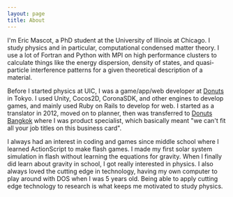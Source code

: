 ```yaml
---
layout: page
title: About
---
```


I'm Eric Mascot, a PhD student at the University of Illinois at Chicago. I study physics and in particular, computational condensed matter theory. I use a lot of Fortran and Python with MPI on high performance clusters to calculate things like the energy dispersion, density of states, and quasi-particle interference patterns for a given theoretical description of a material.

Before I started physics at UIC, I was a game/app/web developer at [Donuts](http://www.donuts.ne.jp/) in Tokyo. I used Unity, Cocos2D, CoronaSDK, and other engines to develop games, and mainly used Ruby on Rails to develop for web. I started as a translator in 2012, moved on to planner, then was transferred to [Donuts Bangkok](http://www.donuts-bkk.com/) where I was product specialist, which basically meant "we can't fit all your job titles on this business card".

I always had an interest in coding and games since middle school where I learned ActionScript to make flash games. I made my first solar system simulation in flash without learning the equations for gravity. When I finally did learn about gravity in school, I got really interested in physics. I also always loved the cutting edge in technology, having my own computer to play around with DOS when I was 5 years old. Being able to apply cutting edge technology to research is what keeps me motivated to study physics.
